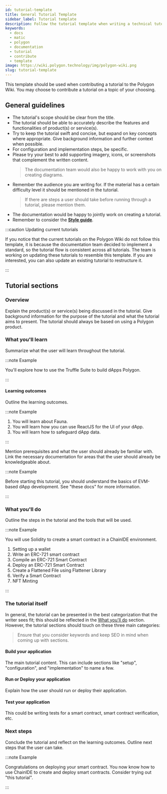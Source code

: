 ```yaml
---
id: tutorial-template
title: General Tutorial Template
sidebar_label: Tutorial template
description: Follow the tutorial template when writing a technical tutorial.
keywords:
  - docs
  - matic
  - polygon
  - documentation
  - tutorial
  - contribute
  - template
image: https://wiki.polygon.technology/img/polygon-wiki.png
slug: tutorial-template 
---
```


This template should be used when contributing a tutorial to the Polygon 
Wiki. You may choose to contribute a tutorial on a topic of your choosing.

## General guidelines

* The tutorial's scope should be clear from the title. 
* The tutorial should be able to accurately describe the features 
  and functionalities of product(s) or service(s).
* Try to keep the tutorial swift and concise, but expand on key concepts where
  appropriate. Give background information and further context when possible.
* For configuration and implementation steps, be specific. 
* Please try your best to add supporting imagery, icons, or screenshots that 
  complement the written content. 
  > The documentation team would also be happy to work with you on creating diagrams.
* Remember the audience you are writing for. If the material has a certain difficulty 
  level it should be mentioned in the tutorial. 
  > If there are steps a user should take before running through a tutorial, please mention them.
* The documentation would be happy to jointly work on creating a tutorial.
* Remember to consider the **[Style guide](writing-style.md)**.

:::caution Updating current tutorials

If you notice that the current tutorials on the Polygon
Wiki do not follow this template, it is because the documentation team
decided to implement a standard, so the tutorial flow is consistent across
all tutorials. The team is working on updating these tutorials
to resemble this template. If you are interested, you can also update an 
existing tutorial to restructure it.

:::

## Tutorial sections

### Overview

Explain the product(s) or service(s) being discussed in the tutorial.
Give background information for the purpose of the tutorial and what the 
tutorial aims to present. The tutorial should always be based on using a 
Polygon product.

### What you'll learn

Summarize what the user will learn throughout the tutorial.

:::note Example

You'll explore how to use the Truffle Suite to build dApps 
Polygon.

:::

#### Learning outcomes

Outline the learning outcomes. 

:::note Example

1. You will learn about Fauna.
2. You will learn how you can use ReactJS for the UI of your dApp.
3. You will learn how to safeguard dApp data. 

:::

Mention prerequisites and what the user should 
already be familiar with. Link the necessary documentation for areas
that the user should already be knowledgeable about.

:::note Example

Before starting this tutorial, you should understand the basics
of EVM-based dApp development. See "these docs" for more information.

:::

### What you'll do

Outline the steps in the tutorial and the tools that will be used.

:::note Example

You will use Solidity to create a smart contract in a ChainIDE environment.

1. Setting up a wallet
2. Write an ERC-721 smart contract
3. Compile an ERC-721 Smart Contract
4. Deploy an ERC-721 Smart Contract
5. Create a Flattened File using Flattener Library
6. Verify a Smart Contract
7. NFT Minting

:::

### The tutorial itself

In general, the tutorial can be presented in the best categorization that 
the writer sees fit; this should be reflected in the [What you'll do](#what-youll-do)
section. However, the tutorial sections should touch on these three main categories:

> Ensure that you consider keywords and keep SEO in mind when coming up
> with sections.

#### Build your application

The main tutorial content. This can include sections like "setup", "configuration",
and "implementation" to name a few.

#### Run or Deploy your application

Explain how the user should run or deploy their application.

#### Test your application

This could be writing tests for a smart contract, smart contract
verification, etc.

### Next steps

Conclude the tutorial and reflect on the learning outcomes.
Outline next steps that the user can take.

:::note Example

Congratulations on deploying your smart contract. You now know how to use ChainIDE 
to create and deploy smart contracts. Consider trying out "this tutorial".

:::
